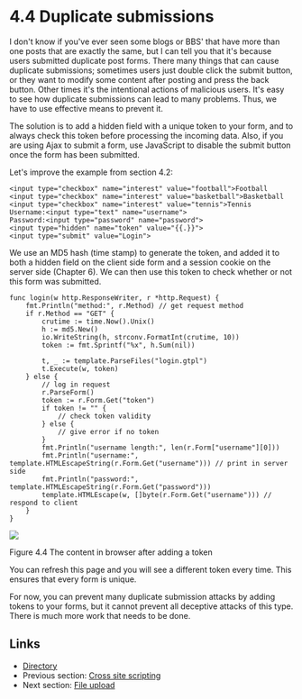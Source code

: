 # 4.4 Duplicate submissions

I don't know if you've ever seen some blogs or BBS' that have more than one posts that are exactly the same, but I can tell you that it's because users submitted duplicate post forms. There many things that can cause duplicate submissions; sometimes users just double click the submit button, or they want to modify some content after posting and press the back button. Other times it's the intentional actions of malicious users. It's easy to see how duplicate submissions can lead to many problems. Thus, we have to use effective means to prevent it.

The solution is to add a hidden field with a unique token to your form, and to always check this token before processing the incoming data. Also, if you are using Ajax to submit a form, use JavaScript to disable the submit button once the form has been submitted.

Let's improve the example from section 4.2:

```text
<input type="checkbox" name="interest" value="football">Football
<input type="checkbox" name="interest" value="basketball">Basketball
<input type="checkbox" name="interest" value="tennis">Tennis
Username:<input type="text" name="username">
Password:<input type="password" name="password">
<input type="hidden" name="token" value="{{.}}">
<input type="submit" value="Login">
```

We use an MD5 hash \(time stamp\) to generate the token, and added it to both a hidden field on the client side form and a session cookie on the server side \(Chapter 6\). We can then use this token to check whether or not this form was submitted.

```text
func login(w http.ResponseWriter, r *http.Request) {
    fmt.Println("method:", r.Method) // get request method
    if r.Method == "GET" {
        crutime := time.Now().Unix()
        h := md5.New()
        io.WriteString(h, strconv.FormatInt(crutime, 10))
        token := fmt.Sprintf("%x", h.Sum(nil))

        t, _ := template.ParseFiles("login.gtpl")
        t.Execute(w, token)
    } else {
        // log in request
        r.ParseForm()
        token := r.Form.Get("token")
        if token != "" {
            // check token validity
        } else {
            // give error if no token
        }
        fmt.Println("username length:", len(r.Form["username"][0]))
        fmt.Println("username:", template.HTMLEscapeString(r.Form.Get("username"))) // print in server side
        fmt.Println("password:", template.HTMLEscapeString(r.Form.Get("password")))
        template.HTMLEscape(w, []byte(r.Form.Get("username"))) // respond to client
    }
}
```

![](https://github.com/boekan/build-web-application-with-golang/tree/5d43949b09c6a2cf35b87903aba06669a01a6f35/de/images/4.4.token.png?raw=true)

Figure 4.4 The content in browser after adding a token

You can refresh this page and you will see a different token every time. This ensures that every form is unique.

For now, you can prevent many duplicate submission attacks by adding tokens to your forms, but it cannot prevent all deceptive attacks of this type. There is much more work that needs to be done.

## Links

* [Directory](preface.md)
* Previous section: [Cross site scripting](04.3.md)
* Next section: [File upload](04.5.md)

